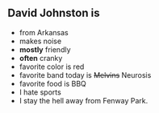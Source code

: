 ## David Johnston is

* from Arkansas
* makes noise
* **mostly** friendly
* **often** cranky
* favorite color is red
* favorite band today is ~~Melvins~~ Neurosis
* favorite food is BBQ
* I hate sports
* I stay the hell away from Fenway Park.
